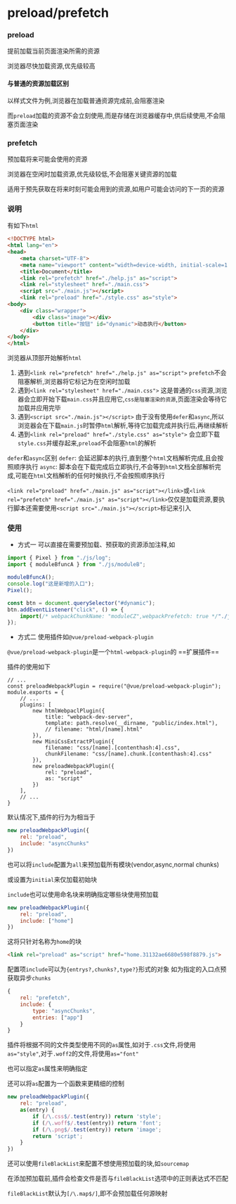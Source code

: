 <h1>preload/prefetch</h1>

### preload
提前加载当前页面渲染所需的资源

浏览器尽快加载资源,优先级较高

#### 与普通的资源加载区别

以样式文件为例,浏览器在加载普通资源完成前,会阻塞渲染

而`preload`加载的资源不会立刻使用,而是存储在浏览器缓存中,供后续使用,不会阻塞页面渲染


### prefetch

预加载将来可能会使用的资源

浏览器在空闲时加载资源,优先级较低,不会阻塞关键资源的加载

适用于预先获取在将来时刻可能会用到的资源,如用户可能会访问的下一页的资源

### 说明
有如下`html`
```html
<!DOCTYPE html>
<html lang="en">
<head>
    <meta charset="UTF-8">
    <meta name="viewport" content="width=device-width, initial-scale=1.0">
    <title>Document</title>
    <link rel="prefetch" href="./help.js" as="script">
    <link rel="stylesheet" href="./main.css">
    <script src="./main.js"></script>
    <link rel="preload" href="./style.css" as="style">
<body>
    <div class="wrapper">
        <div class="image"></div>
        <button title="按钮" id="dynamic">动态执行</button>
    </div>
</body>
</html>
```

浏览器从顶部开始解析`html`
1. 遇到`<link rel="prefetch" href="./help.js" as="script">`
    `prefetch`不会阻塞解析,浏览器将它标记为在空闲时加载
2. 遇到`<link rel="stylesheet" href="./main.css">`
    这是普通的`css`资源,浏览器会立即开始下载`main.css`并且应用它,`css是阻塞渲染的资源`,页面渲染会等待它加载并应用完毕
3. 遇到`<script src="./main.js"></script>`
   由于没有使用`defer`和`async`,所以浏览器会在下载`main.js`时暂停`html`解析,等待它加载完成并执行后,再继续解析
4. 遇到`<link rel="preload" href="./style.css" as="style">`
    会立即下载`style.css`并缓存起来,`preload`不会阻塞`html`的解析

`defer`和`async`区别
`defer`:
    会延迟脚本的执行,直到整个`html`文档解析完成,且会按照顺序执行
`async`:
    脚本会在下载完成后立即执行,不会等到`html`文档全部解析完成,可能在`html`文档解析的任何时候执行,不会按照顺序执行

`<link rel="preload" href="./main.js" as="script"></link>`或`<link rel="prefetch" href="./main.js" as="script"></link>`仅仅是加载资源,要执行脚本还需要使用`<script src="./main.js"></script>`标记来引入

### 使用
* 方式一
可以直接在需要预加载、预获取的资源添加注释,如
```javascript title="app.js"
import { Pixel } from "./js/log";
import { moduleBfuncA } from "./js/moduleB";

moduleBfuncA();
console.log("这是新增的入口");
Pixel();

const btn = document.querySelector("#dynamic");
btn.addEventListener("click", () => {
    import(/* webpackChunkName: "moduleCZ",webpackPrefetch: true */"./js/moduleC").then(res => res.dynamicFunction());
});
```
* 方式二
使用插件如`@vue/preload-webpack-plugin`

`@vue/preload-webpack-plugin`是一个`html-webpack-plugin`的 ==扩展插件== 

插件的使用如下
```javascript{15-18} title="webpack.common.js"
// ...
const preloadWebpackPlugin = require("@vue/preload-webpack-plugin");
module.exports = {
    // ...
    plugins: [
        new htmlWebpaclPlugin({
            title: "webpack-dev-server",
            template: path.resolve(__dirname, "public/index.html"),
            // filename: "html/[name].html"
        }),
        new MiniCssExtractPlugin({
            filename: "css/[name].[contenthash:4].css",
            chunkFilename: "css/[name].chunk.[contenthash:4].css"
        }),
        new preloadWebpackPlugin({
            rel: "preload",
            as: "script"
        })
    ],
    // ...
}
```

默认情况下,插件的行为为相当于
```javascript
new preloadWebpackPlugin({
    rel: "preload",
    include: "asyncChunks"
})
```

也可以将`include`配置为`all`来预加载所有模块(vendor,async,normal chunks)

或设置为`initial`来仅加载初始块

`include`也可以使用命名块来明确指定哪些块使用预加载
```javascript
new preloadWebpackPlugin({
    rel: "preload",
    include: ["home"]
})
```

这将只针对名称为`home`的块
```html
<link rel="preload" as="script" href="home.31132ae6680e598f8879.js">
```

配置项`include`可以为`{entrys?,chunks?,type?}`形式的对象
如为指定的入口点预获取异步`chunks`
```javascript
{
    rel: "prefetch",
    include: {
        type: "asyncChunks",
        entries: ["app"]
    }
}
```

插件将根据不同的文件类型使用不同的`as`属性,如对于`.css`文件,将使用`as="style"`,对于`.woff2`的文件,将使用`as="font"`

也可以指定`as`属性来明确指定

还可以将`as`配置为一个函数来更精细的控制
```javascript
new preloadWebpackPlugin({
    rel: "preload",
    as(entry) {
        if (/\.css$/.test(entry)) return 'style';
        if (/\.woff$/.test(entry)) return 'font';
        if (/\.png$/.test(entry)) return 'image';
        return 'script';
    }
})
```
还可以使用`fileBlackList`来配置不想使用预加载的块,如`sourcemap`

在添加预加载前,插件会检查文件是否与`fileBlackList`选项中的正则表达式不匹配

`fileBlackList`默认为`[/\.map$/]`,即不会预加载任何源映射
